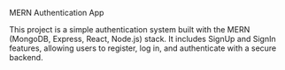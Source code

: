MERN Authentication App

This project is a simple authentication system built with the MERN (MongoDB, Express, React, Node.js) stack. It includes SignUp and SignIn features, allowing users to register, log in, and authenticate with a secure backend.

